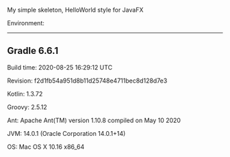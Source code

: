 My simple skeleton, HelloWorld style for JavaFX

Environment:

------------------------------------------------------------
Gradle 6.6.1
------------------------------------------------------------

Build time:   2020-08-25 16:29:12 UTC

Revision:     f2d1fb54a951d8b11d25748e4711bec8d128d7e3

Kotlin:       1.3.72

Groovy:       2.5.12

Ant:          Apache Ant(TM) version 1.10.8 compiled on May 10 2020

JVM:          14.0.1 (Oracle Corporation 14.0.1+14)

OS:           Mac OS X 10.16 x86_64
